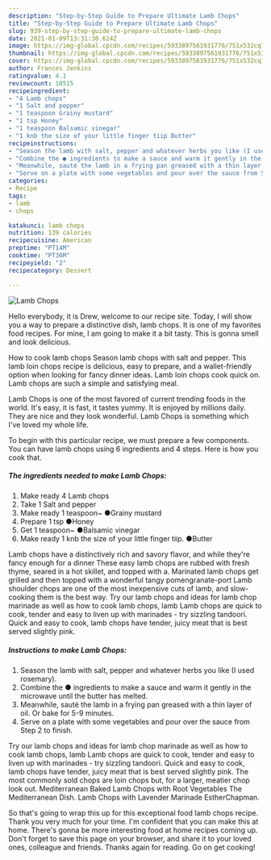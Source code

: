 ```yaml
---
description: "Step-by-Step Guide to Prepare Ultimate Lamb Chops"
title: "Step-by-Step Guide to Prepare Ultimate Lamb Chops"
slug: 939-step-by-step-guide-to-prepare-ultimate-lamb-chops
date: 2021-01-09T13:31:30.624Z
image: https://img-global.cpcdn.com/recipes/5933897561931776/751x532cq70/lamb-chops-recipe-main-photo.jpg
thumbnail: https://img-global.cpcdn.com/recipes/5933897561931776/751x532cq70/lamb-chops-recipe-main-photo.jpg
cover: https://img-global.cpcdn.com/recipes/5933897561931776/751x532cq70/lamb-chops-recipe-main-photo.jpg
author: Frances Jenkins
ratingvalue: 4.1
reviewcount: 10515
recipeingredient:
- "4 Lamb chops"
- "1 Salt and pepper"
- "1 teaspoon Grainy mustard"
- "1 tsp Honey"
- "1 teaspoon Balsamic vinegar"
- "1 knb the size of your little finger tiip Butter"
recipeinstructions:
- "Season the lamb with salt, pepper and whatever herbs you like (I used rosemary)."
- "Combine the ● ingredients to make a sauce and warm it gently in the microwave until the butter has melted."
- "Meanwhile, sauté the lamb in a frying pan greased with a thin layer of oil. Or bake for 5-9 minutes."
- "Serve on a plate with some vegetables and pour over the sauce from Step 2 to finish."
categories:
- Recipe
tags:
- lamb
- chops

katakunci: lamb chops 
nutrition: 139 calories
recipecuisine: American
preptime: "PT14M"
cooktime: "PT36M"
recipeyield: "2"
recipecategory: Dessert

---
```



![Lamb Chops](https://img-global.cpcdn.com/recipes/5933897561931776/751x532cq70/lamb-chops-recipe-main-photo.jpg)

Hello everybody, it is Drew, welcome to our recipe site. Today, I will show you a way to prepare a distinctive dish, lamb chops. It is one of my favorites food recipes. For mine, I am going to make it a bit tasty. This is gonna smell and look delicious.

How to cook lamb chops Season lamb chops with salt and pepper. This lamb loin chops recipe is delicious, easy to prepare, and a wallet-friendly option when looking for fancy dinner ideas. Lamb loin chops cook quick on. Lamb chops are such a simple and satisfying meal.

Lamb Chops is one of the most favored of current trending foods in the world. It's easy, it is fast, it tastes yummy. It is enjoyed by millions daily. They are nice and they look wonderful. Lamb Chops is something which I've loved my whole life.


To begin with this particular recipe, we must prepare a few components. You can have lamb chops using 6 ingredients and 4 steps. Here is how you cook that.

<!--inarticleads1-->

##### The ingredients needed to make Lamb Chops:

1. Make ready 4 Lamb chops
1. Take 1 Salt and pepper
1. Make ready 1 teaspoon~ ●Grainy mustard
1. Prepare 1 tsp ●Honey
1. Get 1 teaspoon~ ●Balsamic vinegar
1. Make ready 1 knb the size of your little finger tiip. ●Butter


Lamb chops have a distinctively rich and savory flavor, and while they&#39;re fancy enough for a dinner These easy lamb chops are rubbed with fresh thyme, seared in a hot skillet, and topped with a. Marinated lamb chops get grilled and then topped with a wonderful tangy pomengranate-port Lamb shoulder chops are one of the most inexpensive cuts of lamb, and slow-cooking them is the best way. Try our lamb chops and ideas for lamb chop marinade as well as how to cook lamb chops, lamb Lamb chops are quick to cook, tender and easy to liven up with marinades - try sizzling tandoori. Quick and easy to cook, lamb chops have tender, juicy meat that is best served slightly pink. 

<!--inarticleads2-->

##### Instructions to make Lamb Chops:

1. Season the lamb with salt, pepper and whatever herbs you like (I used rosemary).
1. Combine the ● ingredients to make a sauce and warm it gently in the microwave until the butter has melted.
1. Meanwhile, sauté the lamb in a frying pan greased with a thin layer of oil. Or bake for 5-9 minutes.
1. Serve on a plate with some vegetables and pour over the sauce from Step 2 to finish.


Try our lamb chops and ideas for lamb chop marinade as well as how to cook lamb chops, lamb Lamb chops are quick to cook, tender and easy to liven up with marinades - try sizzling tandoori. Quick and easy to cook, lamb chops have tender, juicy meat that is best served slightly pink. The most commonly sold chops are loin chops but, for a larger, meatier chop look out. Mediterranean Baked Lamb Chops with Root Vegetables The Mediterranean Dish. Lamb Chops with Lavender Marinade EstherChapman. 

So that's going to wrap this up for this exceptional food lamb chops recipe. Thank you very much for your time. I'm confident that you can make this at home. There's gonna be more interesting food at home recipes coming up. Don't forget to save this page on your browser, and share it to your loved ones, colleague and friends. Thanks again for reading. Go on get cooking!
